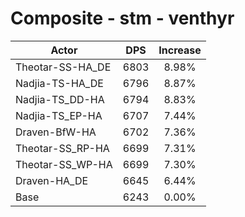 # Composite - stm - venthyr
| Actor | DPS | Increase |
|---|:---:|:---:|
|Theotar-SS-HA_DE|6803|8.98%|
|Nadjia-TS-HA_DE|6796|8.87%|
|Nadjia-TS_DD-HA|6794|8.83%|
|Nadjia-TS_EP-HA|6707|7.44%|
|Draven-BfW-HA|6702|7.36%|
|Theotar-SS_RP-HA|6699|7.31%|
|Theotar-SS_WP-HA|6699|7.30%|
|Draven-HA_DE|6645|6.44%|
|Base|6243|0.00%|
